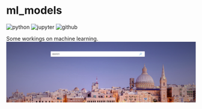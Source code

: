 # ml_models
![python](https://img.shields.io/badge/python-Ver3.7-blue.svg)
![jupyter](https://img.shields.io/badge/jupyterlab-orange.svg)
![github](https://img.shields.io/badge/github-green.svg)

Some workings on machine learning.
![screen-snap](https://github.com/sitongligit/ml_models/blob/dev1/pic.PNG)
